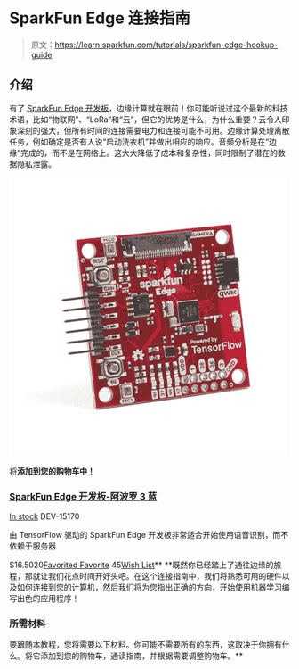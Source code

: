 # SparkFun Edge 连接指南

> 原文：<https://learn.sparkfun.com/tutorials/sparkfun-edge-hookup-guide>

## 介绍

有了 [SparkFun Edge 开发板](https://www.sparkfun.com/products/15170)，边缘计算就在眼前！你可能听说过这个最新的科技术语，比如“物联网”、“LoRa”和“云”，但它的优势是什么，为什么重要？云令人印象深刻的强大，但所有时间的连接需要电力和连接可能不可用。边缘计算处理离散任务，例如确定是否有人说“启动洗衣机”并做出相应的响应。音频分析是在“边缘”完成的，而不是在网络上。这大大降低了成本和复杂性，同时限制了潜在的数据隐私泄露。

[![SparkFun Edge Development Board - Apollo3 Blue](img/472d64da6e67686a3c8f9470cb0b2dab.png)](https://www.sparkfun.com/products/15170) 

将**添加到您的[购物车](https://www.sparkfun.com/cart)中！**

### [SparkFun Edge 开发板-阿波罗 3 蓝](https://www.sparkfun.com/products/15170)

[In stock](https://learn.sparkfun.com/static/bubbles/ "in stock") DEV-15170

由 TensorFlow 驱动的 SparkFun Edge 开发板非常适合开始使用语音识别，而不依赖于服务器

$16.5020[Favorited Favorite](# "Add to favorites") 45[Wish List](# "Add to wish list")** **既然你已经踏上了通往边缘的旅程，那就让我们花点时间开好头吧。在这个连接指南中，我们将熟悉可用的硬件以及如何连接到您的计算机，然后我们将为您指出正确的方向，开始使用机器学习编写出色的应用程序！

### 所需材料

要跟随本教程，您将需要以下材料。你可能不需要所有的东西，这取决于你拥有什么。将它添加到您的购物车，通读指南，并根据需要调整购物车。**